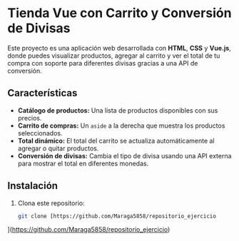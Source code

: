 # Tienda Vue con Carrito y Conversión de Divisas

Este proyecto es una aplicación web desarrollada con **HTML**, **CSS** y **Vue.js**, donde puedes visualizar productos, agregar al carrito y ver el total de tu compra con soporte para diferentes divisas gracias a una API de conversión.

## Características

- **Catálogo de productos:** Una lista de productos disponibles con sus precios.
- **Carrito de compras:** Un `aside` a la derecha que muestra los productos seleccionados.
- **Total dinámico:** El total del carrito se actualiza automáticamente al agregar o quitar productos.
- **Conversión de divisas:** Cambia el tipo de divisa usando una API externa para mostrar el total en diferentes monedas.

## Instalación

1. Clona este repositorio:
   ```bash
   git clone [https://github.com/Maraga5858/repositorio_ejercicio
](https://github.com/Maraga5858/repositorio_ejercicio)
